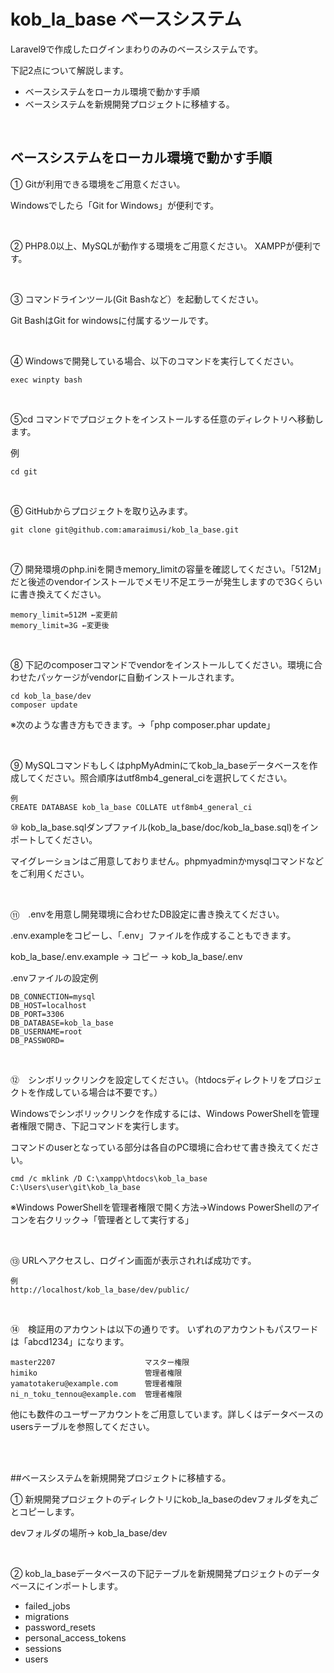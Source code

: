 # kob_la_base ベースシステム


Laravel9で作成したログインまわりのみのベースシステムです。

下記2点について解説します。
- ベースシステムをローカル環境で動かす手順
- ベースシステムを新規開発プロジェクトに移植する。

<br>

## ベースシステムをローカル環境で動かす手順


① Gitが利用できる環境をご用意ください。

 Windowsでしたら「Git for Windows」が便利です。
 
 <br>
 

② PHP8.0以上、MySQLが動作する環境をご用意ください。
 XAMPPが便利です。
 
 <br>

③ コマンドラインツール(Git Bashなど）を起動してください。

 Git BashはGit for windowsに付属するツールです。
 
 <br>


④ Windowsで開発している場合、以下のコマンドを実行してください。

```
exec winpty bash
```
<br>


⑤cd コマンドでプロジェクトをインストールする任意のディレクトリへ移動します。


例

```
cd git
```

<br>

⑥ GitHubからプロジェクトを取り込みます。

```
git clone git@github.com:amaraimusi/kob_la_base.git
```

<br>

⑦ 開発環境のphp.iniを開きmemory_limitの容量を確認してください。「512M」だと後述のvendorインストールでメモリ不足エラーが発生しますので3Gくらいに書き換えてください。

```
memory_limit=512M ←変更前
memory_limit=3G ←変更後
```

<br>


⑧ 下記のcomposerコマンドでvendorをインストールしてください。環境に合わせたパッケージがvendorに自動インストールされます。

```
cd kob_la_base/dev
composer update
```

※次のような書き方もできます。→「php composer.phar update」

<br>




⑨ MySQLコマンドもしくはphpMyAdminにてkob_la_baseデータベースを作成してください。照合順序はutf8mb4_general_ciを選択してください。



```
例
CREATE DATABASE kob_la_base COLLATE utf8mb4_general_ci
```

⑩ kob_la_base.sqlダンプファイル(kob_la_base/doc/kob_la_base.sql)をインポートしてください。

マイグレーションはご用意しておりません。phpmyadminかmysqlコマンドなどをご利用ください。

<br>


⑪　.envを用意し開発環境に合わせたDB設定に書き換えてください。

.env.exampleをコピーし、「.env」ファイルを作成することもできます。

kob_la_base/.env.example → コピー → kob_la_base/.env

.envファイルの設定例


```
DB_CONNECTION=mysql
DB_HOST=localhost
DB_PORT=3306
DB_DATABASE=kob_la_base
DB_USERNAME=root
DB_PASSWORD=
```

<br>


⑫　シンボリックリンクを設定してください。（htdocsディレクトリをプロジェクトを作成している場合は不要です。）


Windowsでシンボリックリンクを作成するには、Windows PowerShellを管理者権限で開き、下記コマンドを実行します。


コマンドのuserとなっている部分は各自のPC環境に合わせて書き換えてください。

```
cmd /c mklink /D C:\xampp\htdocs\kob_la_base C:\Users\user\git\kob_la_base
```

※Windows PowerShellを管理者権限で開く方法→Windows PowerShellのアイコンを右クリック→「管理者として実行する」

<br>


⑬ URLへアクセスし、ログイン画面が表示されれば成功です。

```
例
http://localhost/kob_la_base/dev/public/
```

<br>

⑭　検証用のアカウントは以下の通りです。
いずれのアカウントもパスワードは「abcd1234」になります。

```
master2207                    マスター権限
himiko                        管理者権限
yamatotakeru@example.com      管理者権限
ni_n_toku_tennou@example.com  管理者権限
```

他にも数件のユーザーアカウントをご用意しています。詳しくはデータベースのusersテーブルを参照してください。

<br><br>


##ベースシステムを新規開発プロジェクトに移植する。


① 新規開発プロジェクトのディレクトリにkob_la_baseのdevフォルダを丸ごとコピーします。

devフォルダの場所→ kob_la_base/dev

<br>

② kob_la_baseデータベースの下記テーブルを新規開発プロジェクトのデータベースにインポートします。
- failed_jobs
- migrations
- password_resets
- personal_access_tokens
- sessions
- users

<br><br>







